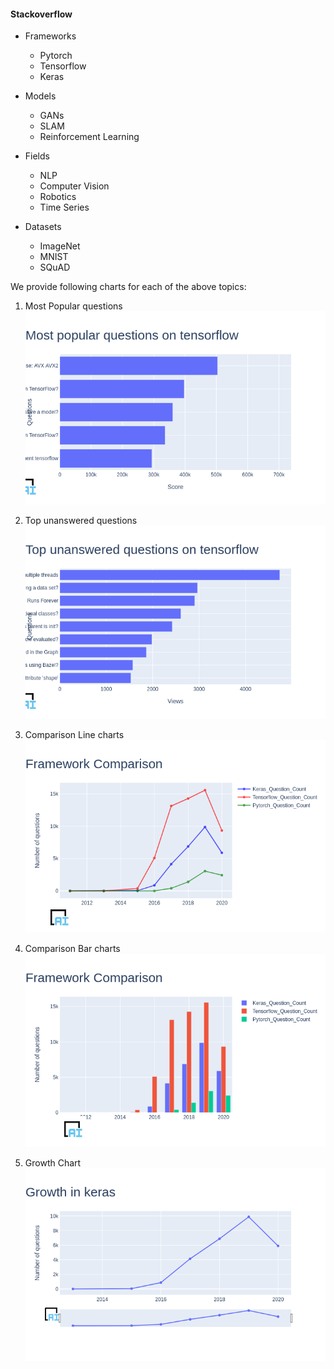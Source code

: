 #### Stackoverflow
- Frameworks<br>
  * Pytorch<br>
  * Tensorflow<br>
  * Keras<br>

- Models<br>
  * GANs<br>
  * SLAM<br>
  * Reinforcement Learning<br>

- Fields<br>
  * NLP<br>
  * Computer Vision<br>
  * Robotics<br>
  * Time Series<br>

- Datasets<br>
  * ImageNet<br>
  * MNIST<br>
  * SQuAD<br>

We provide following charts for each of the above topics:

1. Most Popular questions<br>
<img src="https://github.com/ai-index-hai-stanford/AI-Index-2020/blob/master/VISUALIZATION/Research %26 Development/Stackoverflow/Images/most-popular-questions.png"></img>

2. Top unanswered questions<br>
<img src="https://github.com/ai-index-hai-stanford/AI-Index-2020/blob/master/VISUALIZATION/Research%20%26%20Development/Stackoverflow/Images/top-unanswered-questions.png"></img>

3. Comparison Line charts<br>
<img src="https://github.com/ai-index-hai-stanford/AI-Index-2020/blob/master/VISUALIZATION/Research%20%26%20Development/Stackoverflow/Images/Framework-comparison.png"></img>

4. Comparison Bar charts<br>
<img src="https://github.com/ai-index-hai-stanford/AI-Index-2020/blob/master/VISUALIZATION/Research%20%26%20Development/Stackoverflow/Images/framework-comparison-bar.png"></img>

5. Growth Chart<br>
<img src="https://github.com/ai-index-hai-stanford/AI-Index-2020/blob/master/VISUALIZATION/Research%20%26%20Development/Stackoverflow/Images/growth-chart.png"></img>

  

